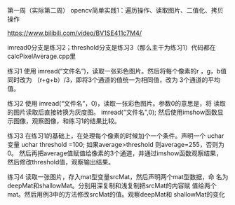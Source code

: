  第一周（实际第二周）  opencv简单实践1：遍历操作、读取图片、二值化、拷贝操作
 
 https://www.bilibili.com/video/BV1SE411c7M4/
 
imread0分支是练习2；threshold分支是练习3（那么主干为练习1）代码都在calcPixelAverage.cpp里


练习1
使用 imread(“文件名”)，读取一张彩色图片。然后将每个像素的r ，g，b值同时改为 （r+g+b）/3，即将3个通道的值统一为相同值，改为
3个通道的平均值。

练习2
使用 imread(“文件名”，0)，读取一张彩色图片。参数0的意思是，将
读取的图片读取后直接转换为灰度图。
imread(“文件名",0);
然后使用imshow函数显示图像，观察图像，和练习1的结果比较。

练习3
在练习1的基础上，在处理每个像素的时候加个一个条件。声明一个
uchar变量
uchar threshold =100;
如果average>threshold 则average=255，否则为0。
然后再把average值赋值给像素的3个通道，并通过imshow函数观察结果，
然后修改threshold值，观察输出结果。

练习4
读取一张图片，存入mat型变量srcMat，然后声明两个mat型数据，命
名为deepMat和shallowMat。分别用深复制和浅复制把srcMat的内容赋
值给两个mat。然后用例3中的方法修改srcMat的值。观察deepMat和
shallowMat的变化
